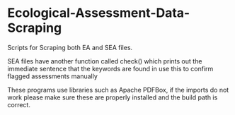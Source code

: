 # Ecological-Assessment-Data-Scraping
Scripts for Scraping both EA and SEA files.

SEA files have another function called check() which prints out the immediate sentence
  that the keywords are found in use this to confirm flagged assessments manually

These programs use libraries such as Apache PDFBox, if the imports do not work please 
  make sure these are properly installed and the build path is correct.
